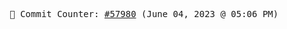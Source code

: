 <p align="center">
    <samp>
        📮 Commit Counter: <a href="https://github.com/Javascript-void0/Javascript-void0/commits/main">#57980</a> (June 04, 2023 @ 05:06 PM)
    </samp>
</p>
